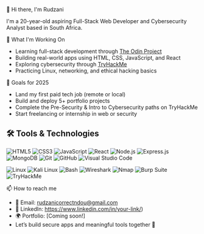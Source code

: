   👋 Hi there, I'm Rudzani

I'm a 20-year-old aspiring  Full-Stack Web Developer and Cybersecurity Analyst based in South Africa.

🚀 What I'm Working On
- Learning full-stack development through [The Odin Project](https://www.theodinproject.com/)
- Building real-world apps using HTML, CSS, JavaScript, and React
- Exploring cybersecurity through [TryHackMe](https://tryhackme.com/)
- Practicing Linux, networking, and ethical hacking basics

🎯 Goals for 2025
- Land my first paid tech job (remote or local)
- Build and deploy 5+ portfolio projects
- Complete the Pre-Security & Intro to Cybersecurity paths on TryHackMe
- Start freelancing or internship in web or security

## 🛠️ Tools & Technologies

<!-- 💻 Full-Stack Development (Odin Project) -->
![HTML5](https://img.shields.io/badge/-HTML5-orange?style=flat&logo=html5)
![CSS3](https://img.shields.io/badge/-CSS3-blue?style=flat&logo=css3)
![JavaScript](https://img.shields.io/badge/-JavaScript-yellow?style=flat&logo=javascript)
![React](https://img.shields.io/badge/-React-black?style=flat&logo=react)
![Node.js](https://img.shields.io/badge/-Node.js-green?style=flat&logo=node.js)
![Express.js](https://img.shields.io/badge/-Express.js-lightgrey?style=flat&logo=express)
![MongoDB](https://img.shields.io/badge/-MongoDB-darkgreen?style=flat&logo=mongodb)
![Git](https://img.shields.io/badge/-Git-orange?style=flat&logo=git)
![GitHub](https://img.shields.io/badge/-GitHub-black?style=flat&logo=github)
![Visual Studio Code](https://img.shields.io/badge/-VS_Code-blue?style=flat&logo=visualstudiocode)

<!-- 🔐 Cybersecurity (TryHackMe) -->
![Linux](https://img.shields.io/badge/-Linux-black?style=flat&logo=linux)
![Kali Linux](https://img.shields.io/badge/-Kali_Linux-purple?style=flat&logo=kalilinux)
![Bash](https://img.shields.io/badge/-Bash-grey?style=flat&logo=gnubash)
![Wireshark](https://img.shields.io/badge/-Wireshark-lightblue?style=flat&logo=wireshark)
![Nmap](https://img.shields.io/badge/-Nmap-darkblue?style=flat)
![Burp Suite](https://img.shields.io/badge/-Burp_Suite-orange?style=flat)
![TryHackMe](https://img.shields.io/badge/-TryHackMe-red?style=flat&logo=tryhackme)

📫 How to reach me
- 📧 Email: rudzanicorrectndou@gmail.com
- 💼 LinkedIn: https://www.linkedin.com/in/your-link/) 
- 🌍 Portfolio: [Coming soon!]
- Let’s build secure apps and meaningful tools together 🚀